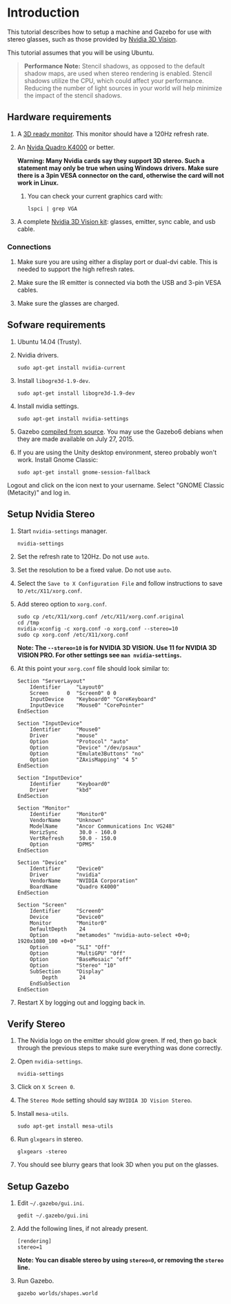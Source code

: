 # Introduction

This tutorial describes how to setup a machine and Gazebo for use with stereo glasses, such as those provided by [Nvidia 3D Vision](http://www.nvidia.com/object/3d-vision-main.html). 

This tutorial assumes that you will be using Ubuntu.

> **Performance Note:** Stencil shadows, as opposed to the default shadow maps, are used when stereo rendering is enabled. Stencil shadows utilize the CPU, which could affect your performance. Reducing the number of light sources in your world will help minimize the impact of the stencil shadows.

## Hardware requirements

1. A [3D ready monitor](http://www.amazon.com/s/ref=nb_sb_noss_2?url=search-alias%3Daps&field-keywords=3D+monitor&rh=i%3Aaps%2Ck%3A3D+monitor). This monitor should have a 120Hz refresh rate.

1. An [Nvida Quadro K4000](http://www.amazon.com/s/ref=nb_sb_noss_2?url=search-alias%3Daps&field-keywords=quadro+k4200&rh=i%3Aaps%2Ck%3Aquadro+k4000) or better.

    **Warning: Many Nvidia cards say they support 3D stereo. Such a statement may only be true when using Windows drivers. Make sure there is a 3pin VESA connector on the card, otherwise the card will not work in Linux.**

    1. You can check your current graphics card with:

        ~~~
        lspci | grep VGA
        ~~~

1. A complete [Nvidia 3D Vision kit](http://www.amazon.com/s/ref=nb_sb_noss_1?url=search-alias%3Daps&field-keywords=nvidia+3d+vision+2): glasses, emitter, sync cable, and usb cable.

### Connections

1. Make sure you are using either a display port or dual-dvi cable. This is needed to support the high refresh rates.

1. Make sure the IR emitter is connected via both the USB and 3-pin VESA cables.

1. Make sure the glasses are charged.

## Sofware requirements

1. Ubuntu 14.04 (Trusty).

1. Nvidia drivers.

    ~~~
    sudo apt-get install nvidia-current
    ~~~

1. Install `libogre3d-1.9-dev`.

    ~~~
    sudo apt-get install libogre3d-1.9-dev
    ~~~

1. Install nvidia settings.

    ~~~
    sudo apt-get install nvidia-settings
    ~~~

1. Gazebo [compiled from source](/tutorials?tut=install_from_source&cat=install). You may use the Gazebo6 debians when they are made available on July 27, 2015.

1. If you are using the Unity desktop environment, stereo probably won't work. Install Gnome Classic:

    ~~~
    sudo apt-get install gnome-session-fallback
    ~~~

  Logout and click on the icon next to your username. Select "GNOME Classic (Metacity)" and log in.

## Setup Nvidia Stereo

1. Start `nvidia-settings` manager.

    ~~~
    nvidia-settings
    ~~~

1. Set the refresh rate to 120Hz. Do not use `auto`.

1. Set the resolution to be a fixed value. Do not use `auto`.

1. Select the `Save to X Configuration File` and follow instructions to save to `/etc/X11/xorg.conf`.

1. Add stereo option to `xorg.conf`. 

    ~~~
    sudo cp /etc/X11/xorg.conf /etc/X11/xorg.conf.original
    cd /tmp
    nvidia-xconfig -c xorg.conf -o xorg.conf --stereo=10
    sudo cp xorg.conf /etc/X11/xorg.conf
    ~~~

    **Note: The `--stereo=10` is for NVIDIA 3D VISION. Use 11 for NVIDIA 3D VISION PRO. For other settings see `man nvidia-settings`.**

1. At this point your `xorg.conf` file should look similar to:

    ~~~
    Section "ServerLayout"
        Identifier     "Layout0"
        Screen      0  "Screen0" 0 0
        InputDevice    "Keyboard0" "CoreKeyboard"
        InputDevice    "Mouse0" "CorePointer"
    EndSection
    
    Section "InputDevice"
        Identifier     "Mouse0"
        Driver         "mouse"
        Option         "Protocol" "auto"
        Option         "Device" "/dev/psaux"
        Option         "Emulate3Buttons" "no"
        Option         "ZAxisMapping" "4 5"
    EndSection
    
    Section "InputDevice"
        Identifier     "Keyboard0"
        Driver         "kbd"
    EndSection
    
    Section "Monitor"
        Identifier     "Monitor0"
        VendorName     "Unknown"
        ModelName      "Ancor Communications Inc VG248"
        HorizSync       30.0 - 160.0
        VertRefresh     50.0 - 150.0
        Option         "DPMS"
    EndSection
    
    Section "Device"
        Identifier     "Device0"
        Driver         "nvidia"
        VendorName     "NVIDIA Corporation"
        BoardName      "Quadro K4000"
    EndSection
    
    Section "Screen"
        Identifier     "Screen0"
        Device         "Device0"
        Monitor        "Monitor0"
        DefaultDepth    24
        Option         "metamodes" "nvidia-auto-select +0+0; 1920x1080_100 +0+0"
        Option         "SLI" "Off"
        Option         "MultiGPU" "Off"
        Option         "BaseMosaic" "off"
        Option         "Stereo" "10"
        SubSection     "Display"
            Depth       24
        EndSubSection
    EndSection
    ~~~

1. Restart X by logging out and logging back in.

## Verify Stereo

1. The Nvidia logo on the emitter should glow green. If red, then go back through the previous steps to make sure everything was done correctly.

1. Open `nvidia-settings`.

    ~~~
    nvidia-settings
    ~~~

1. Click on `X Screen 0`.

1. The `Stereo Mode` setting should say `NVIDIA 3D Vision Stereo`.

1. Install `mesa-utils`.

    ~~~
    sudo apt-get install mesa-utils
    ~~~

1. Run `glxgears` in stereo.

    ~~~
    glxgears -stereo
    ~~~

1. You should see blurry gears that look 3D when you put on the glasses.

## Setup Gazebo

1. Edit `~/.gazebo/gui.ini`.

    ~~~
    gedit ~/.gazebo/gui.ini
    ~~~

1. Add the following lines, if not already present.

    ~~~
    [rendering]
    stereo=1
    ~~~

    **Note: You can disable stereo by using `stereo=0`, or removing the `stereo` line.**

1. Run Gazebo.

    ~~~
    gazebo worlds/shapes.world
    ~~~

